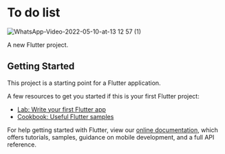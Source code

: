 # To do list

![WhatsApp-Video-2022-05-10-at-13 12 57 (1)](https://user-images.githubusercontent.com/58240821/167675381-dad85c83-5d6e-4dcd-882a-35e4fb2b16a0.gif)

A new Flutter project.

## Getting Started

This project is a starting point for a Flutter application.

A few resources to get you started if this is your first Flutter project:

- [Lab: Write your first Flutter app](https://flutter.dev/docs/get-started/codelab)
- [Cookbook: Useful Flutter samples](https://flutter.dev/docs/cookbook)

For help getting started with Flutter, view our
[online documentation](https://flutter.dev/docs), which offers tutorials,
samples, guidance on mobile development, and a full API reference.
